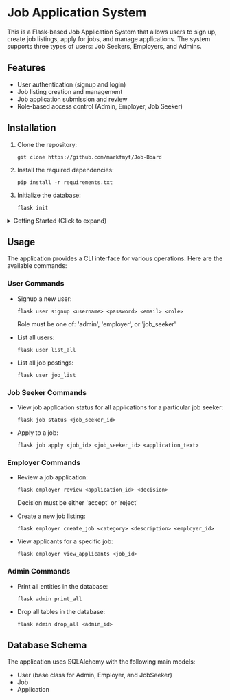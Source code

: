 # Job Application System

This is a Flask-based Job Application System that allows users to sign up, create job listings, apply for jobs, and manage applications. The system supports three types of users: Job Seekers, Employers, and Admins.

## Features

- User authentication (signup and login)
- Job listing creation and management
- Job application submission and review
- Role-based access control (Admin, Employer, Job Seeker)

## Installation

1. Clone the repository:
   ```
   git clone https://github.com/markfmyt/Job-Board
   ```

2. Install the required dependencies:
   ```
   pip install -r requirements.txt
   ```

3. Initialize the database:
   ```
   flask init
   ```

<details>
<summary>Getting Started (Click to expand)</summary>

Here's a step-by-step guide to get you started with the Job Application System:

1. Sign up a job seeker:
   ```
   flask user signup bob bobpass1 bob@mail.com job_seeker
   ```

2. Sign up an employer:
   ```
   flask user signup amazon jungle12 amazon@mail.com employer
   ```

3. View all users (as admin):
   ```
   flask admin print_all
   ```

4. Create a job listing (as employer):
   ```
   flask employer create_job "Software Engineer" "Looking for backend developers with React experience" 2
   ```
   Note: The number 2 at the end represents the employer's user ID.

5. Apply for the job (as job seeker):
   ```
   flask job apply 1 1 "Hello, I have 10 years of React experience"
   ```
   Note: The first 1 is the job ID, and the second 1 is the job seeker's user ID.

6. View applicants for the job (as employer):
   ```
   flask employer view_applicants 1
   ```
   Note: The 1 represents the job ID.

7. Review and accept the application (as employer):
   ```
   flask employer review 1 accept
   ```
   Note: The 1 represents the application ID.

8. View job application status for all applications for a particular job seeker:
   ```
   flask job status 1
   ```
   Note: The 1 represents the job seeker's user ID.

This walkthrough demonstrates the basic flow of the application, from user creation to job application and review.

</details>

## Usage

The application provides a CLI interface for various operations. Here are the available commands:

### User Commands

- Signup a new user:
  ```
  flask user signup <username> <password> <email> <role>
  ```
  Role must be one of: 'admin', 'employer', or 'job_seeker'

- List all users:
  ```
  flask user list_all
  ```

- List all job postings:
  ```
  flask user job_list
  ```

### Job Seeker Commands

- View job application status for all applications for a particular job seeker:
  ```
  flask job status <job_seeker_id>
  ```

- Apply to a job:
  ```
  flask job apply <job_id> <job_seeker_id> <application_text>
  ```

### Employer Commands

- Review a job application:
  ```
  flask employer review <application_id> <decision>
  ```
  Decision must be either 'accept' or 'reject'

- Create a new job listing:
  ```
  flask employer create_job <category> <description> <employer_id>
  ```

- View applicants for a specific job:
  ```
  flask employer view_applicants <job_id>
  ```

### Admin Commands

- Print all entities in the database:
  ```
  flask admin print_all
  ```

- Drop all tables in the database:
  ```
  flask admin drop_all <admin_id>
  ```

## Database Schema

The application uses SQLAlchemy with the following main models:
- User (base class for Admin, Employer, and JobSeeker)
- Job
- Application
